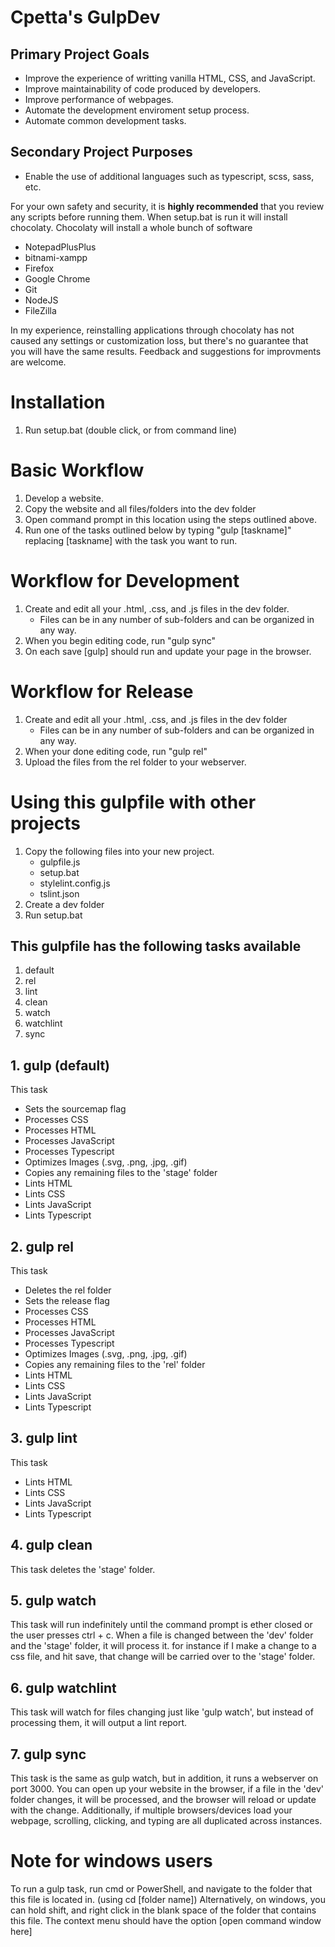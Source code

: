 # Cpetta's GulpDev

## Primary Project Goals
* Improve the experience of writting vanilla HTML, CSS, and JavaScript.
* Improve maintainability of code produced by developers.
* Improve performance of webpages.
* Automate the development enviroment setup process.
* Automate common development tasks.

## Secondary Project Purposes
* Enable the use of additional languages such as typescript, scss, sass, etc.

For your own safety and security, it is **highly recommended** that you review any scripts before running them.
When setup.bat is run it will install chocolaty.
Chocolaty will install a whole bunch of software
* NotepadPlusPlus
* bitnami-xampp
* Firefox
* Google Chrome
* Git
* NodeJS
* FileZilla

In my experience, reinstalling applications through chocolaty has not caused any settings or customization loss, but there's no guarantee that you will have the same results.
Feedback and suggestions for improvments are welcome.

# Installation
1. Run setup.bat (double click, or from command line)

# Basic Workflow
1. Develop a website.
2. Copy the website and all files/folders into the dev folder
3. Open command prompt in this location using the steps outlined above.
4. Run one of the tasks outlined below by typing "gulp [taskname]" replacing [taskname] with the task you want to run.

# Workflow for Development
1. Create and edit all your .html, .css, and .js files in the dev folder.
	* Files can be in any number of sub-folders and can be organized in any way.
2. When you begin editing code, run "gulp sync"
3. On each save [gulp] should run and update your page in the browser.

# Workflow for Release
1. Create and edit all your .html, .css, and .js files in the dev folder
	* Files can be in any number of sub-folders and can be organized in any way.
2. When your done editing code, run "gulp rel"
3. Upload the files from the rel folder to your webserver.
	
# Using this gulpfile with other projects
1. Copy the following files into your new project. 
	* gulpfile.js
	* setup.bat
	* stylelint.config.js
	* tslint.json
2. Create a dev folder
3. Run setup.bat

## This gulpfile has the following tasks available
1. default
2. rel
3. lint
4. clean
5. watch
6. watchlint
7. sync

## 1. gulp (default)
This task 
* Sets the sourcemap flag
* Processes CSS
* Processes HTML
* Processes JavaScript
* Processes Typescript
* Optimizes Images (.svg, .png, .jpg, .gif)
* Copies any remaining files to the 'stage' folder
* Lints HTML
* Lints CSS
* Lints JavaScript
* Lints Typescript

## 2. gulp rel
This task
* Deletes the rel folder
* Sets the release flag
* Processes CSS
* Processes HTML
* Processes JavaScript
* Processes Typescript
* Optimizes Images (.svg, .png, .jpg, .gif)
* Copies any remaining files to the 'rel' folder
* Lints HTML
* Lints CSS
* Lints JavaScript
* Lints Typescript
		
## 3. gulp lint
This task
* Lints HTML
* Lints CSS
* Lints JavaScript
* Lints Typescript
		
## 4. gulp clean
This task deletes the 'stage' folder.
	
## 5. gulp watch
This task will run indefinitely until the command prompt is ether closed or the user presses ctrl + c.
When a file is changed between the 'dev' folder and the 'stage' folder, it will process it.
for instance if I make a change to a css file, and hit save, that change will be carried over to the 'stage' folder.
		
## 6. gulp watchlint
This task will watch for files changing just like 'gulp watch', but instead of processing them, it will output a lint report.
		
## 7. gulp sync
This task is the same as gulp watch, but in addition, it runs a webserver on port 3000.
You can open up your website in the browser, if a file in the 'dev' folder changes, it will be processed, and the browser will reload or update with the change.
Additionally, if multiple browsers/devices load your webpage, scrolling, clicking, and typing are all duplicated across instances.
		
		
# Note for windows users
To run a gulp task, run cmd or PowerShell, and navigate to the folder that this file is located in. (using cd [folder name])
Alternatively, on windows, you can hold shift, and right click in the blank space of the folder that contains this file.
The context menu should have the option [open command window here]
